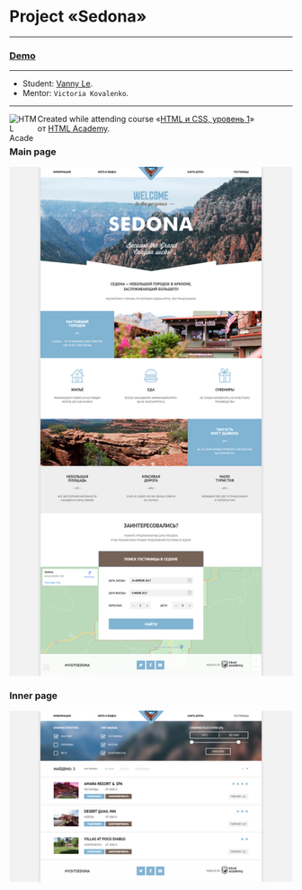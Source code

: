 # Project «Sedona»
---
### [Demo](https://vannyle.github.io/sedona/)
---
* Student: [Vanny Le](https://up.htmlacademy.ru/htmlcss/26/user/1163991).
* Mentor: `Victoria Kovalenko`.
---

<a href="https://htmlacademy.ru/intensive/htmlcss"><img align="left" width="50" height="50" alt="HTML Academy" src="https://up.htmlacademy.ru/static/img/intensive/htmlcss/logo-for-github-2.png"></a>

Created while attending course «[HTML и CSS, уровень 1](https://htmlacademy.ru/intensive/htmlcss)» от [HTML Academy](https://htmlacademy.ru).

### Main page
![alt text](index-page.png)
### Inner page
![alt text](inner-page.png)
